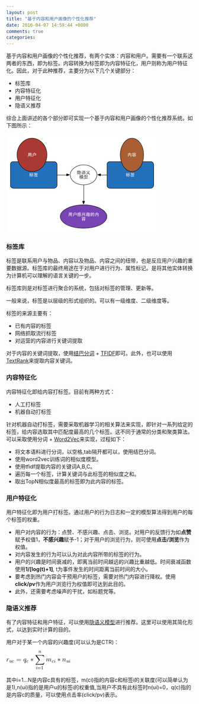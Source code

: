 ```yaml
---
layout: post
title: "基于内容和用户画像的个性化推荐"
date: 2016-04-07 14:59:44 +0800
comments: true
categories: 
---
```


基于内容和用户画像的个性化推荐，有两个实体：内容和用户。需要有一个联系这两者的东西，即为标签。内容转换为标签即为内容特征化，用户则称为用户特征化。因此，对于此种推荐，主要分为以下几个关键部分：

- 标签库
- 内容特征化
- 用户特征化
- 隐语义推荐

综合上面讲述的各个部分即可实现一个基于内容和用户画像的个性化推荐系统。如下图所示：

![uc_interest](/images/blog_images/up-recommend.png)

<!--more-->

### 标签库

标签是联系用户与物品、内容以及物品、内容之间的纽带，也是反应用户兴趣的重要数据源。标签库的最终用途在于对用户进行行为、属性标记。是将其他实体转换为计算机可以理解的语言关键的一步。

标签库则是对标签进行聚合的系统，包括对标签的管理、更新等。

一般来说，标签是以层级的形式组织的。可以有一级维度、二级维度等。

标签的来源主要有：

- 已有内容的标签
- 网络抓取流行标签
- 对运营的内容进行关键词提取

对于内容的关键词提取，使用[结巴分词](https://github.com/fxsjy/jieba) + [TFIDF](http://www.ruanyifeng.com/blog/2013/03/tf-idf.html)即可。此外，也可以使用[TextRank](http://www.tuicool.com/articles/UZ77Z3)来提取内容关键词。

### 内容特征化

内容特征化即给内容打标签。目前有两种方式：

- 人工打标签
- 机器自动打标签

针对机器自动打标签，需要采取机器学习的相关算法来实现，即针对一系列给定的标签，给内容选取其中匹配度最高的几个标签。这不同于通常的分类和聚类算法。可以采取使用分词 + [Word2Vec](http://www.cnblogs.com/wowarsenal/p/3293586.html)来实现，过程如下：

- 将文本语料进行分词，以空格,tab隔开都可以，使用结巴分词。
- 使用word2vec训练词的相似度模型。
- 使用tfidf提取内容的关键词A,B,C。
- 遍历每一个标签，计算关键词与此标签的相似度之和。
- 取出TopN相似度最高的标签即为此内容的标签。

### 用户特征化

用户特征化即为用户打标签。通过用户的行为日志和一定的模型算法得到用户的每个标签的权重。

- 用户对内容的行为：点赞、不感兴趣、点击、浏览。对用户的反馈行为如**点赞**赋予权值1，**不感兴趣**赋予-1；对于用户的浏览行为，则可使用**点击/浏览**作为权值。
- 对内容发生的行为可以认为对此内容所带的标签的行为。
- 用户的兴趣是时间衰减的，即离当前时间越远的兴趣比重越低。时间衰减函数使用**1/[log(t)+1]**, t为事件发生的时间距离当前时间的大小。
- 要考虑到热门内容会干预用户的标签，需要对热门内容进行降权。使用**click/pv**作为用户浏览行为权值即可达到此目的。
- 此外，还需要考虑噪声的干扰，如标题党等。

### 隐语义推荐

有了内容特征和用户特征，可以使用[隐语义模型](http://blog.csdn.net/harryhuang1990/article/details/9924377)进行推荐。这里可以使用其简化形式，以达到实时计算的目的。

用户对于某一个内容的兴趣度(可以认为是CTR)：

![uc_interest](/images/blog_images/uc_interest.jpg)

其中i=1...N是内容c具有的标签，m(ci)指的内容c和标签i的关联度(可以简单认为是1),n(ui)指的是用户u的标签i的权重值,当用户不具有此标签时n(ui)=0，q(c)指的是内容c的质量，可以使用点击率(click/pv)表示。
